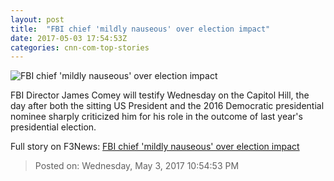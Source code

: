 ```yaml
---
layout: post
title:  "FBI chief 'mildly nauseous' over election impact"
date: 2017-05-03 17:54:53Z
categories: cnn-com-top-stories
---
```


![FBI chief 'mildly nauseous' over election impact](http://i2.cdn.cnn.com/cnnnext/dam/assets/170309164539-james-comey-0908-super-tease.jpg)

FBI Director James Comey will testify Wednesday on the Capitol Hill, the day after both the sitting US President and the 2016 Democratic presidential nominee sharply criticized him for his role in the outcome of last year's presidential election.


Full story on F3News: [FBI chief 'mildly nauseous' over election impact](http://www.f3nws.com/n/XAHRmH)

> Posted on: Wednesday, May 3, 2017 10:54:53 PM
